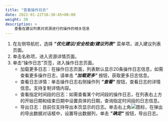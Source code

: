 ```yaml
---
title: "查看操作日志"
date: 2022-01-22T16:30:45+08:00
weight: 30
description: >
    查看在建议列表对资源进行的操作的相关信息
---
```


1. 在左侧导航栏，选择 **_"优化建议/安全检查/建议列表"_** 菜单项，进入建议列表页面。
2. 单击名称项，进入资源详情页面。
3. 单击“操作日志”页签，进入操作日志页面。
    - 加载更多日志：在操作日志页面，列表默认显示20条操作日志信息，如需查看更多操作日志，请单击 **_"加载更多"_** 按钮，获取更多日志信息。
    - 查看日志详情：单击操作日志右侧操作列 **_"查看"_** 按钮，查看日志的详情信息。支持复制详情内容。
    - 查看指定时间段的日志：如需查看某个时间段的操作日志，在列表右上方的开始日期和结束日期中设置具体的日期，查询指定时间段的日志信息。
    - 导出日志：目前仅支持导出本页显示的日志。单击右上角![](../../../../images/download.png)图标，在弹出的导出数据对话框中，设置导出数据列，单击 **_"确定"_** 按钮，导出日志。
